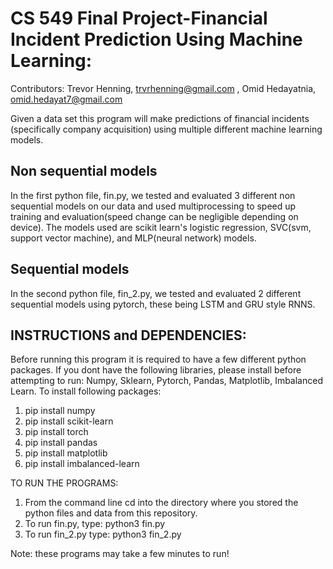 # CS 549 Final Project-Financial Incident Prediction Using Machine Learning:
Contributors:
Trevor Henning, trvrhenning@gmail.com , 
Omid Hedayatnia, omid.hedayat7@gmail.com

Given a data set this program will make predictions of financial incidents (specifically company acquisition) using multiple different machine learning models. 
## Non sequential models 
In the first python file, fin.py,  we tested and evaluated 3 different non sequential models on our data and used multiprocessing to speed up training and evaluation(speed change can be negligible depending on device). The models used are scikit learn's
logistic regression, SVC(svm, support vector machine), and MLP(neural network) models.   
## Sequential models 
In the second python file, fin_2.py, we tested and evaluated 2 different sequential models using pytorch, these being LSTM and GRU style RNNS. 
## INSTRUCTIONS and DEPENDENCIES: 
Before running this program it is required to have a few different python packages.
If you dont have the following libraries, please install before attempting to run: 
Numpy, Sklearn, Pytorch, Pandas, Matplotlib, Imbalanced Learn. 
To install following packages: 
1. pip install numpy 
2. pip install scikit-learn
3. pip install torch
4. pip install pandas
5. pip install matplotlib
6. pip install imbalanced-learn

TO RUN THE PROGRAMS:
1. From the command line cd into the directory where you stored the python files and data from this repository. 
2. To run fin.py, type: python3 fin.py
3. To run fin_2.py type: python3 fin_2.py

Note: these programs may take a few minutes to run! 
